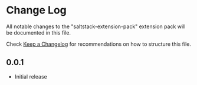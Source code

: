 # Change Log

All notable changes to the "saltstack-extension-pack" extension pack will be documented in this file.

Check [Keep a Changelog](http://keepachangelog.com/) for recommendations on how to structure this file.

## 0.0.1

- Initial release
